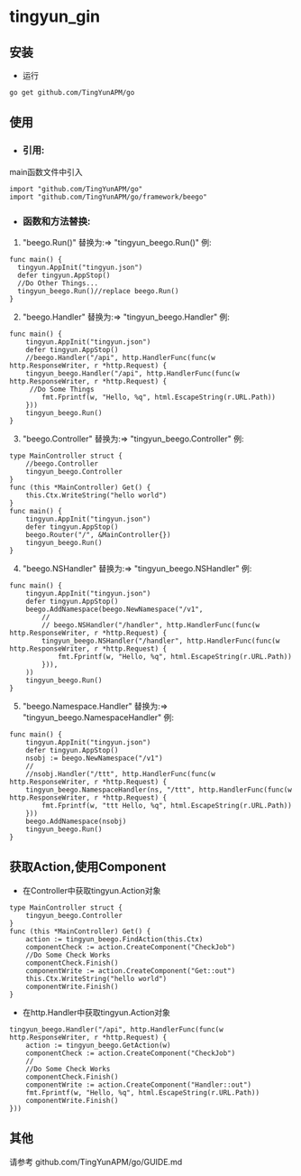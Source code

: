 # tingyun_gin

## 安装

- 运行
```
go get github.com/TingYunAPM/go
```

## 使用
- ### 引用: 
 main函数文件中引入
```
import "github.com/TingYunAPM/go"
import "github.com/TingYunAPM/go/framework/beego"
```
- ### 函数和方法替换:
1. "beego.Run()" 替换为:=> "tingyun_beego.Run()"
例:
```
func main() {
  tingyun.AppInit("tingyun.json")
  defer tingyun.AppStop()
  //Do Other Things...
  tingyun_beego.Run()//replace beego.Run()
}
```
2. "beego.Handler" 替换为:=> "tingyun_beego.Handler"
例:
```
func main() {
    tingyun.AppInit("tingyun.json")
    defer tingyun.AppStop()
    //beego.Handler("/api", http.HandlerFunc(func(w http.ResponseWriter, r *http.Request) {
    tingyun_beego.Handler("/api", http.HandlerFunc(func(w http.ResponseWriter, r *http.Request) {
     //Do Some Things
        fmt.Fprintf(w, "Hello, %q", html.EscapeString(r.URL.Path))
    }))
    tingyun_beego.Run()
}
```

3.  "beego.Controller" 替换为:=> "tingyun_beego.Controller"
例:
```
type MainController struct {
    //beego.Controller
    tingyun_beego.Controller
}
func (this *MainController) Get() {
    this.Ctx.WriteString("hello world")
}
func main() {
    tingyun.AppInit("tingyun.json")
    defer tingyun.AppStop()
    beego.Router("/", &MainController{})
    tingyun_beego.Run()
}
```
4. "beego.NSHandler" 替换为:=> "tingyun_beego.NSHandler"
例:
```
func main() {
    tingyun.AppInit("tingyun.json")
    defer tingyun.AppStop()
    beego.AddNamespace(beego.NewNamespace("/v1",
        //
        // beego.NSHandler("/handler", http.HandlerFunc(func(w http.ResponseWriter, r *http.Request) {
        tingyun_beego.NSHandler("/handler", http.HandlerFunc(func(w http.ResponseWriter, r *http.Request) {
            fmt.Fprintf(w, "Hello, %q", html.EscapeString(r.URL.Path))
        })),
    ))
    tingyun_beego.Run()
}
```
5. "beego.Namespace.Handler" 替换为:=> "tingyun_beego.NamespaceHandler"
例:
```
func main() {
    tingyun.AppInit("tingyun.json")
    defer tingyun.AppStop()
    nsobj := beego.NewNamespace("/v1")
    //
    //nsobj.Handler("/ttt", http.HandlerFunc(func(w http.ResponseWriter, r *http.Request) {
    tingyun_beego.NamespaceHandler(ns, "/ttt", http.HandlerFunc(func(w http.ResponseWriter, r *http.Request) {
        fmt.Fprintf(w, "ttt Hello, %q", html.EscapeString(r.URL.Path))
    }))
    beego.AddNamespace(nsobj)
    tingyun_beego.Run()
}
```

## 获取Action,使用Component
- 在Controller中获取tingyun.Action对象
```
type MainController struct {
    tingyun_beego.Controller
}
func (this *MainController) Get() {
    action := tingyun_beego.FindAction(this.Ctx)
    componentCheck := action.CreateComponent("CheckJob")
    //Do Some Check Works
    componentCheck.Finish()
    componentWrite := action.CreateComponent("Get::out")
    this.Ctx.WriteString("hello world")
    componentWrite.Finish()
}
```
- 在http.Handler中获取tingyun.Action对象
```
tingyun_beego.Handler("/api", http.HandlerFunc(func(w http.ResponseWriter, r *http.Request) {
    action := tingyun_beego.GetAction(w)
    componentCheck := action.CreateComponent("CheckJob")
    //
    //Do Some Check Works
    componentCheck.Finish()
    componentWrite := action.CreateComponent("Handler::out")
    fmt.Fprintf(w, "Hello, %q", html.EscapeString(r.URL.Path))
    componentWrite.Finish()
}))
```

## 其他
请参考 github.com/TingYunAPM/go/GUIDE.md
